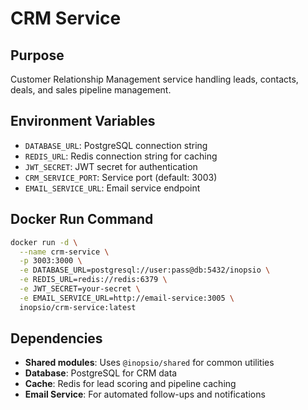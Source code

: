 # CRM Service

## Purpose
Customer Relationship Management service handling leads, contacts, deals, and sales pipeline management.

## Environment Variables
- `DATABASE_URL`: PostgreSQL connection string
- `REDIS_URL`: Redis connection string for caching
- `JWT_SECRET`: JWT secret for authentication
- `CRM_SERVICE_PORT`: Service port (default: 3003)
- `EMAIL_SERVICE_URL`: Email service endpoint

## Docker Run Command
```bash
docker run -d \
  --name crm-service \
  -p 3003:3000 \
  -e DATABASE_URL=postgresql://user:pass@db:5432/inopsio \
  -e REDIS_URL=redis://redis:6379 \
  -e JWT_SECRET=your-secret \
  -e EMAIL_SERVICE_URL=http://email-service:3005 \
  inopsio/crm-service:latest
```

## Dependencies
- **Shared modules**: Uses `@inopsio/shared` for common utilities
- **Database**: PostgreSQL for CRM data
- **Cache**: Redis for lead scoring and pipeline caching
- **Email Service**: For automated follow-ups and notifications
